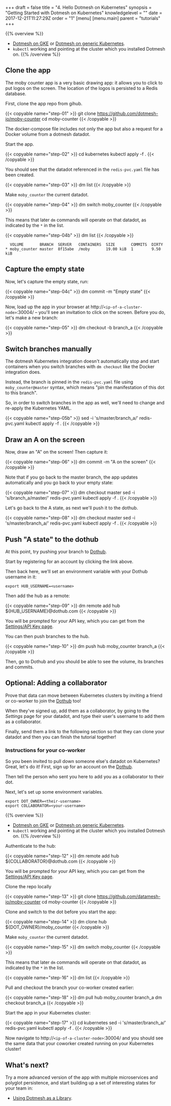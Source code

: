 +++
draft = false
title = "4. Hello Dotmesh on Kubernetes"
synopsis = "Getting Started with Dotmesh on Kubernetes"
knowledgelevel = ""
date = 2017-12-21T11:27:29Z
order = "1"
[menu]
  [menu.main]
    parent = "tutorials"
+++

{{% overview %}}
* [Dotmesh on GKE](/install-setup/gke/) or [Dotmesh on generic Kubernetes](/install-setup/kubernetes/).
* `kubectl` working and pointing at the cluster which you installed Dotmesh on.
{{% /overview %}}

## Clone the app

The moby counter app is a very basic drawing app: it allows you to click to put logos on the screen.
The location of the logos is persisted to a Redis database.

First, clone the app repo from gihub.

{{< copyable name="step-01" >}}
git clone https://github.com/dotmesh-io/moby-counter
cd moby-counter
{{< /copyable >}}

The docker-compose file includes not only the app but also a request for a Docker volume from a dotmesh datadot.

Start the app.

{{< copyable name="step-02" >}}
cd kubernetes
kubectl apply -f .
{{< /copyable >}}

You should see that the datadot referenced in the `redis-pvc.yaml` file has been created.

{{< copyable name="step-03" >}}
dm list
{{< /copyable >}}

Make `moby_counter` the current datadot.

{{< copyable name="step-04" >}}
dm switch moby_counter
{{< /copyable >}}

This means that later `dm` commands will operate on that datadot, as indicated by the `*` in the list.

{{< copyable name="step-04b" >}}
dm list
{{< /copyable >}}

```plain
  VOLUME       BRANCH  SERVER   CONTAINERS  SIZE       COMMITS  DIRTY
* moby_counter master  8f15abe  /moby       19.00 kiB  1        9.50 kiB
```

## Capture the empty state

Now, let's capture the empty state, run:

{{< copyable name="step-04c" >}}
dm commit -m "Empty state"
{{< /copyable >}}

Now, load up the app in your browser at http://`<ip-of-a-cluster-node>`:30004/ – you'll see an invitation to click on the screen.
Before you do, let's make a new branch:

{{< copyable name="step-05" >}}
dm checkout -b branch_a
{{< /copyable >}}

## Switch branches manually

The dotmesh Kubernetes integration doesn't automatically stop and start containers when you switch branches with `dm checkout` like the Docker integration does.

Instead, the branch is pinned in the `redis-pvc.yaml` file using `moby_counter@master` syntax, which means "pin the manifestation of this dot to this branch".

So, in order to switch branches in the app as well, we'll need to change and re-apply the Kubernetes YAML.

{{< copyable name="step-05b" >}}
sed -i 's/master/branch_a/' redis-pvc.yaml
kubectl apply -f .
{{< /copyable >}}

## Draw an A on the screen

Now, draw an "A" on the screen! Then capture it:

{{< copyable name="step-06" >}}
dm commit -m "A on the screen"
{{< /copyable >}}

Note that if you go back to the master branch, the app updates automatically and you go back to your empty state:

{{< copyable name="step-07" >}}
dm checkout master
sed -i 's/branch_a/master/' redis-pvc.yaml
kubectl apply -f .
{{< /copyable >}}

Let's go back to the A state, as next we'll push it to the dothub.

{{< copyable name="step-08" >}}
dm checkout master
sed -i 's/master/branch_a/' redis-pvc.yaml
kubectl apply -f .
{{< /copyable >}}

## Push "A state" to the dothub

At this point, try pushing your branch to [Dothub](https://dothub.com).

Start by registering for an account by clicking the link above.

Then back here, we'll set an environment variable with your Dothub username in it:

```plain
export HUB_USERNAME=<username>
```

Then add the hub as a remote:

{{< copyable name="step-09" >}}
dm remote add hub ${HUB_USERNAME}@dothub.com
{{< /copyable >}}

You will be prompted for your API key, which you can get from the [Settings/API Key page](https://dothub.com/ui/settings/apikey).

You can then push branches to the hub.

{{< copyable name="step-10" >}}
dm push hub moby_counter branch_a
{{< /copyable >}}

Then, go to Dothub and you should be able to see the volume, its branches and commits.


## Optional: Adding a collaborator

Prove that data can move between Kubernetes clusters by inviting a friend or co-worker to join the [Dothub](https://dothub.com/) too!

When they've signed up, add them as a collaborator, by going to the _Settings_ page for your datadot, and type their user's username to add them as a collaborator.

Finally, send them a link to the following section so that they can clone your datadot and then you can finish the tutorial together!


### Instructions for your co-worker

So you been invited to pull down someone else's datadot on Kubernetes?
Great, let's do it!
First, sign up for an account on the [Dothub](https://dothub.com).

Then tell the person who sent you here to add you as a collaborator to their dot.

Next, let's set up some environment variables.

```plain
export DOT_OWNER=<their-username>
export COLLABORATOR=<your-username>
```

{{% overview %}}
* [Dotmesh on GKE](/install-setup/gke/) or [Dotmesh on generic Kubernetes](/install-setup/kubernetes/).
* `kubectl` working and pointing at the cluster which you installed Dotmesh on.
{{% /overview %}}

Authenticate to the hub:

{{< copyable name="step-12" >}}
dm remote add hub ${COLLABORATOR}@dothub.com
{{< /copyable >}}

You will be prompted for your API key, which you can get from the [Settings/API Key page](https://dothub.com/ui/settings/apikey).

Clone the repo locally

{{< copyable name="step-13" >}}
git clone https://github.com/datamesh-io/moby-counter
cd moby-counter
{{< /copyable >}}

Clone and switch to the dot before you start the app:

{{< copyable name="step-14" >}}
dm clone hub ${DOT_OWNER}/moby_counter
{{< /copyable >}}

Make `moby_counter` the current datadot.

{{< copyable name="step-15" >}}
dm switch moby_counter
{{< /copyable >}}

This means that later `dm` commands will operate on that datadot, as indicated by the `*` in the list.

{{< copyable name="step-16" >}}
dm list
{{< /copyable >}}

Pull and checkout the branch your co-worker created earlier:

{{< copyable name="step-18" >}}
dm pull hub moby_counter branch_a
dm checkout branch_a
{{< /copyable >}}

Start the app in your Kubernetes cluster:

{{< copyable name="step-17" >}}
cd kubernetes
sed -i 's/master/branch_a/' redis-pvc.yaml
kubectl apply -f .
{{< /copyable >}}

Now navigate to http://`<ip-of-a-cluster-node>`:30004/ and you should see the same data that your coworker created running on your Kubernetes cluster!

## What's next?

Try a more advanced version of the app with multiple microservices and polyglot persistence, and start building up a set of interesting states for your team in:

* [Using Dotmesh as a Library](/tutorials/library/).
